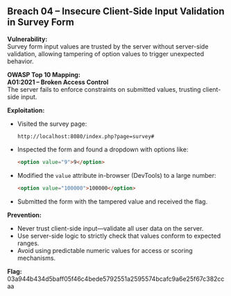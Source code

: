## Breach 04 – Insecure Client-Side Input Validation in Survey Form

**Vulnerability:**  
Survey form input values are trusted by the server without server-side validation, allowing tampering of option values to trigger unexpected behavior.

**OWASP Top 10 Mapping:**  
**A01:2021 – Broken Access Control**  
The server fails to enforce constraints on submitted values, trusting client-side input.

**Exploitation:**  
- Visited the survey page:
  ```
  http://localhost:8080/index.php?page=survey#
  ```
- Inspected the form and found a dropdown with options like:
  ```html
  <option value="9">9</option>
  ```
- Modified the `value` attribute in-browser (DevTools) to a large number:
  ```html
  <option value="100000">100000</option>
  ```
- Submitted the form with the tampered value and received the flag.

**Prevention:**  
- Never trust client-side input—validate all user data on the server.
- Use server-side logic to strictly check that values conform to expected ranges.
- Avoid using predictable numeric values for access or scoring mechanisms.

**Flag:**  
03a944b434d5baff05f46c4bede5792551a2595574bcafc9a6e25f67c382ccaa